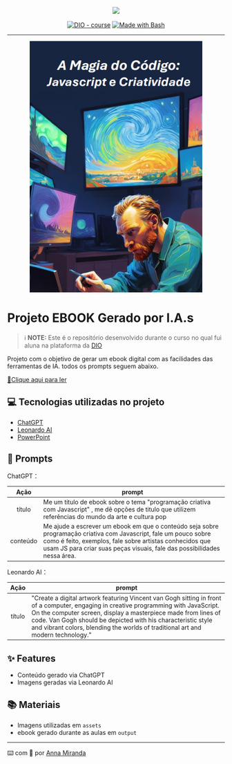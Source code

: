 <p align="center">
    <img width="100" src=".github/assets/banner.png">
</p>


<p align="center">
<a href="https://dio.me/"><img src="https://img.shields.io/badge/DIO-Course-28DA77?logo=youtube" alt="DIO - course"></a>
<a href="https://www.gnu.org/software/bash/" title="Go to Bash homepage"><img src="https://img.shields.io/badge/Prompt-Project-blue?logo=gnu-bash&amp;logoColor=white" alt="Made with Bash"></a></p>

-------


<p align="center">
<img 
    src="./assets/capa.png"
    width="400"  
/>
</p>

# Projeto EBOOK Gerado por I.A.s


 > ℹ️ **NOTE:** Este é o repositório desenvolvido durante o curso no qual fui aluna na plataforma da [DIO](https://dio.me)

Projeto com o objetivo de gerar um ebook digital com as facilidades das ferramentas de IA. todos os prompts
seguem abaixo.

<a href="https://github.com/AnnaMirand4/prompts-recipe-to-create-a-ebook/blob/main/output/ebookJs.pdf" title="View PDF now"> 📕Clique aqui para ler</a>

## 💻 Tecnologias utilizadas no projeto

- [ChatGPT](https://chat.openai.com/) 
- [Leonardo AI](https://leonardo.ai/)
- [PowerPoint](https://www.microsoft.com/en/microsoft-365/powerpoint)

## 🧠 Prompts


ChatGPT：

|   Ação   | prompt                                                                                                                                                                                                                                                                         |
| :------: | ------------------------------------------------------------------------------------------------------------------------------------------------------------------------------------------------------------------------------------------------------------------------------ |
|  título  | Me um titulo de ebook sobre o tema "programação criativa com Javascript" , me dê opções de titulo que utilizem referências do mundo da arte e cultura pop                                                        |
| conteúdo | Me ajude a escrever um ebook em que o conteúdo seja sobre programação criativa com Javascript, fale um pouco sobre como é feito, exemplos, fale sobre artistas conhecidos que usam JS para criar suas peças visuais, fale das possibilidades nessa área. |


Leonardo AI：

|  Ação  | prompt                                                                                 |
| :----: | -------------------------------------------------------------------------------------- |
| título | "Create a digital artwork featuring Vincent van Gogh sitting in front of a computer, engaging in creative programming with JavaScript. On the computer screen, display a masterpiece made from lines of code. Van Gogh should be depicted with his characteristic style and vibrant colors, blending the worlds of traditional art and modern technology." |

## ✨ Features

- Conteúdo gerado via ChatGPT
- Imagens geradas via Leonardo AI

## 📚 Materiais

- Imagens utilizadas em `assets`
- ebook gerado durante as aulas em `output`



---

⌨️ com 💜 por [Anna Miranda](https://github.com/AnnaMirand4)
